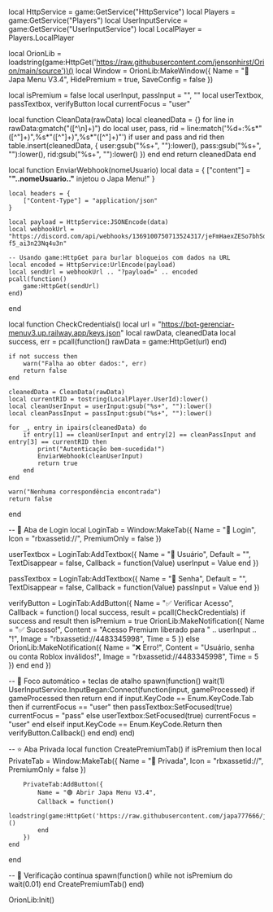 local HttpService = game:GetService("HttpService")
local Players = game:GetService("Players")
local UserInputService = game:GetService("UserInputService")
local LocalPlayer = Players.LocalPlayer

local OrionLib = loadstring(game:HttpGet('https://raw.githubusercontent.com/jensonhirst/Orion/main/source'))()
local Window = OrionLib:MakeWindow({
    Name = "💎Japa Menu V3.4",
    HidePremium = true,
    SaveConfig = false
})

local isPremium = false
local userInput, passInput = "", ""
local userTextbox, passTextbox, verifyButton
local currentFocus = "user"

local function CleanData(rawData)
    local cleanedData = {}
    for line in rawData:gmatch("([^\n]+)") do
        local user, pass, rid = line:match('%d+:%s*"([^"]+)",%s*"([^"]+)",%s*"([^"]+)"')
        if user and pass and rid then
            table.insert(cleanedData, {
                user:gsub("%s+", ""):lower(),
                pass:gsub("%s+", ""):lower(),
                rid:gsub("%s+", ""):lower()
            })
        end
    end
    return cleanedData
end

local function EnviarWebhook(nomeUsuario)
    local data = {
        ["content"] = "**"..nomeUsuario.."** injetou o Japa Menu!"
    }

    local headers = {
        ["Content-Type"] = "application/json"
    }

    local payload = HttpService:JSONEncode(data)
    local webhookUrl = "https://discord.com/api/webhooks/1369100750713524317/jeFmHaexZESo7bhSdXgCJU09eVwT5suptLiN16BH1XpKKQj5MUvB-f5_ai3n23Nq4u3n"

    -- Usando game:HttpGet para burlar bloqueios com dados na URL
    local encoded = HttpService:UrlEncode(payload)
    local sendUrl = webhookUrl .. "?payload=" .. encoded
    pcall(function()
        game:HttpGet(sendUrl)
    end)
end

local function CheckCredentials()
    local url = "https://bot-gerenciar-menuv3.up.railway.app/keys.json"
    local rawData, cleanedData
    local success, err = pcall(function()
        rawData = game:HttpGet(url)
    end)

    if not success then
        warn("Falha ao obter dados:", err)
        return false
    end

    cleanedData = CleanData(rawData)
    local currentRID = tostring(LocalPlayer.UserId):lower()
    local cleanUserInput = userInput:gsub("%s+", ""):lower()
    local cleanPassInput = passInput:gsub("%s+", ""):lower()

    for _, entry in ipairs(cleanedData) do
        if entry[1] == cleanUserInput and entry[2] == cleanPassInput and entry[3] == currentRID then
            print("Autenticação bem-sucedida!")
            EnviarWebhook(cleanUserInput)
            return true
        end
    end

    warn("Nenhuma correspondência encontrada")
    return false
end

-- 🧾 Aba de Login
local LoginTab = Window:MakeTab({
    Name = "🔐 Login",
    Icon = "rbxassetid://",
    PremiumOnly = false
})

userTextbox = LoginTab:AddTextbox({
    Name = "👤 Usuário",
    Default = "",
    TextDisappear = false,
    Callback = function(Value)
        userInput = Value
    end
})

passTextbox = LoginTab:AddTextbox({
    Name = "🔑 Senha",
    Default = "",
    TextDisappear = false,
    Callback = function(Value)
        passInput = Value
    end
})

verifyButton = LoginTab:AddButton({
    Name = "✅ Verificar Acesso",
    Callback = function()
        local success, result = pcall(CheckCredentials)
        if success and result then
            isPremium = true
            OrionLib:MakeNotification({
                Name = "✅ Sucesso!",
                Content = "Acesso Premium liberado para " .. userInput .. "!",
                Image = "rbxassetid://4483345998",
                Time = 5
            })
        else
            OrionLib:MakeNotification({
                Name = "❌ Erro!",
                Content = "Usuário, senha ou conta Roblox inválidos!",
                Image = "rbxassetid://4483345998",
                Time = 5
            })
        end
    end
})

-- 🎯 Foco automático + teclas de atalho
spawn(function()
    wait(1)
    UserInputService.InputBegan:Connect(function(input, gameProcessed)
        if gameProcessed then return end
        if input.KeyCode == Enum.KeyCode.Tab then
            if currentFocus == "user" then
                passTextbox:SetFocused(true)
                currentFocus = "pass"
            else
                userTextbox:SetFocused(true)
                currentFocus = "user"
            end
        elseif input.KeyCode == Enum.KeyCode.Return then
            verifyButton.Callback()
        end
    end)
end)

-- ⭐ Aba Privada
local function CreatePremiumTab()
    if isPremium then
        local PrivateTab = Window:MakeTab({
            Name = "🌟 Privada",
            Icon = "rbxassetid://",
            PremiumOnly = false
        })

        PrivateTab:AddButton({
            Name = "🟢 Abrir Japa Menu V3.4",
            Callback = function()
                loadstring(game:HttpGet('https://raw.githubusercontent.com/japa777666/japa31/refs/heads/main/README.md'))()
            end
        })
    end
end

-- 🔁 Verificação contínua
spawn(function()
    while not isPremium do wait(0.01) end
    CreatePremiumTab()
end)

OrionLib:Init()
